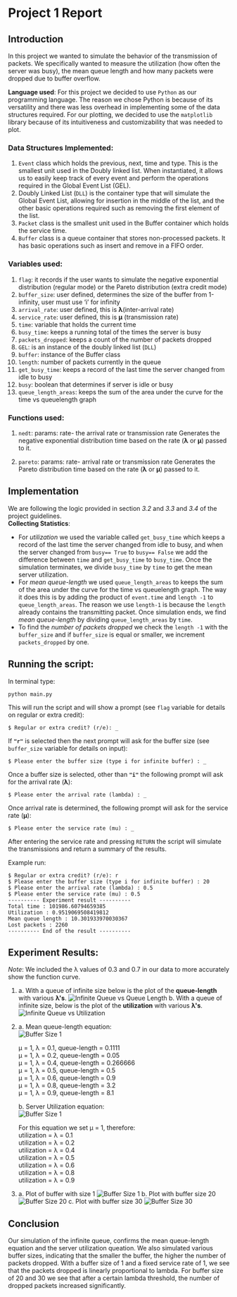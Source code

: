 # Project 1 Report

## **Introduction**
In this project we wanted to simulate the behavior of the transmission of packets. We specifically wanted to measure the utilization (how often the server was busy), the mean queue length and how many packets were dropped due to buffer overflow. 

**Language used**: For this project we decided to use `Python` as our programming language. The reason we chose Python is because of its versatility and there was less overhead in implementing some of the data structures required. For our plotting, we decided to use the `matplotlib` library because of its intuitiveness and customizability that was needed to plot. 

### **Data Structures Implemented**:
1. `Event` class which holds the previous, next, time and type. This is the smallest unit used in the Doubly linked list. When instantiated, it allows us to easily keep track of every event and perform the operations required in the Global Event List (GEL).
2. Doubly Linked List (`DLL`) is the container type that will simulate the Global Event List, allowing for insertion in the middle of the list, and the other basic operations required such as removing the first element of the list. 
3. `Packet` class is the smallest unit used in the Buffer container which holds the service time. 
4. `Buffer` class is a queue container that stores non-processed packets. It has basic operations such as insert and remove in a FIFO order. 

### **Variables used**:
1. `flag`: it records if the user wants to simulate the negative exponential distribution (regular mode) or the Pareto distribution (extra credit mode)
2. `buffer_size`: user defined, determines the size of the buffer from 1-infinity, user must use ‘i’ for infinity
3. `arrival_rate`: user defined, this is **λ**(inter-arrival rate)
4. `service_rate`: user defined, this is **μ** (transmission rate)
5. `time`: variable that holds the current time
6. `busy_time`: keeps a running total of the times the server is busy 
7. `packets_dropped`: keeps a count of the number of packets dropped
8. `GEL`: is an instance of the doubly linked list (`DLL`)
9. `buffer`: instance of the Buffer class
10. `length`: number of packets currently in the queue
11. `get_busy_time`: keeps a record of the last time the server changed from idle to busy
12. `busy`: boolean that determines if server is idle or busy
13. `queue_length_areas`: keeps the sum of the area under the curve for the time vs queuelength graph

### **Functions used**:
1. `nedt`:
params:  rate- the arrival rate or transmission rate
Generates the negative exponential distribution time based on the rate (**λ** or **μ**) passed to it.

2. `pareto`:
params: rate- arrival rate or transmission rate
Generates the Pareto distribution time based on the rate (**λ** or **μ**) passed to it.

## **Implementation**
We are following the logic provided in section *3.2* and *3.3* and *3.4* of the project guidelines.<br>
**Collecting Statistics**: 
- For *utilization* we used the variable called `get_busy_time` which keeps a record of the last time the server changed from idle to busy, and when the server changed from `busy== True` to `busy== False` we add the difference between `time` and `get_busy_time` to `busy_time`. Once the simulation terminates, we divide `busy_time` by `time` to get the mean server utilization. 
- For *mean queue-length* we used `queue_length_areas` to keeps the sum of the area under the curve for the time vs queuelength graph. The way it does this is by adding the product of `event.time`  and `length -1` to `queue_length_areas`. The reason we use `length-1` is because the `length` already contains the transmitting packet. Once simulation ends, we find *mean queue-length* by dividing `queue_length_areas` by `time`. 
- To find the *number of packets dropped* we check the `length -1`  with the `buffer_size` and if `buffer_size` is equal or smaller, we increment `packets_dropped` by one.  


## **Running the script**:
In terminal type:

    python main.py

This will run the script and will show a prompt (see `flag` variable for details on regular or extra credit):

    $ Regular or extra credit? (r/e): _

If **`"r"`** is selected then the next prompt will ask for the buffer size (see `buffer_size` variable for details on input): 

    $ Please enter the buffer size (type i for infinite buffer) : _

Once a buffer size is selected, other than **`"i"`** the following prompt will ask for the arrival rate (**λ**):

    $ Please enter the arrival rate (lambda) : _

Once arrival rate is determined, the following prompt will ask for the service rate (**μ**):

    $ Please enter the service rate (mu) : _

After entering the service rate and pressing `RETURN` the script will simulate the transmissions and return a summary of the results.

Example run:

    $ Regular or extra credit? (r/e): r
    $ Please enter the buffer size (type i for infinite buffer) : 20
    $ Please enter the arrival rate (lambda) : 0.5
    $ Please enter the service rate (mu) : 0.5
    ---------- Experiment result ----------
    Total time : 101986.60794659385
    Utilization : 0.9519069508419812
    Mean queue length : 10.301933970030367
    Lost packets : 2260
    ---------- End of the result ----------


## **Experiment Results**:
*Note*: We included the  λ values of 0.3 and 0.7 in our data to more accurately show the function curve.

1. 
    a. With a queue of infinite size below is the plot of the **queue-length** with various **λ's**.
![Infinite Queue vs Queue Length](infqueue.png)
    b. With a queue of infinite size, below is the plot of the **utilization** with various **λ's**.
![Infinite Queue vs Utilization](infuntilization.png)
2. a. Mean queue-length equation:  
   ![Buffer Size 1](meanqueue.jpg)

   μ = 1, λ = 0.1, queue-length = 0.1111 <br>
   μ = 1, λ = 0.2, queue-length = 0.05 <br>
   μ = 1, λ = 0.4, queue-length = 0.266666 <br>
   μ = 1, λ = 0.5, queue-length = 0.5 <br>
   μ = 1, λ = 0.6, queue-length = 0.9 <br>
   μ = 1, λ = 0.8, queue-length = 3.2 <br>
   μ = 1, λ = 0.9, queue-length = 8.1 <br>

   b. Server Utilization equation:  
   ![Buffer Size 1](utilizationeq.jpg)

    For this equation we set μ = 1, therefore: <br>
    utilization = λ = 0.1 <br>
    utilization = λ = 0.2 <br>
    utilization = λ = 0.4 <br>
    utilization = λ = 0.5 <br>
    utilization = λ = 0.6 <br>
    utilization = λ = 0.8 <br>
    utilization = λ = 0.9 <br>
3. a. Plot of buffer with size 1
![Buffer Size 1](buff1.png)
b. Plot with buffer size 20
![Buffer Size 20](buff20.png)
c. Plot with buffer size 30
![Buffer Size 30](buff30.png)

## **Conclusion**
Our simulation of the infinite queue, confirms the mean queue-length equation and the server utilization queation. We also simulated various buffer sizes, indicating that the smaller the buffer, the higher the number of packets dropped. With a buffer size of 1 and a fixed service rate of 1, we see that the packets dropped is linearly proportional to lambda. For buffer size of 20 and 30 we see that after a certain lambda threshold, the number of dropped packets increased significantly. 




